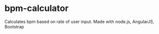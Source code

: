 # bpm-calculator
Calculates bpm based on rate of user input. Made with node.js, AngularJS, Bootstrap
